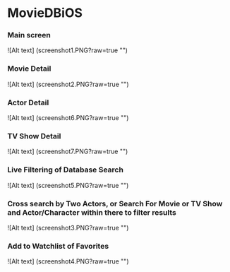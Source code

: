 # MovieDBiOS

### Main screen
![Alt text] (screenshot1.PNG?raw=true "")

### Movie Detail
![Alt text] (screenshot2.PNG?raw=true "")

### Actor Detail
![Alt text] (screenshot6.PNG?raw=true "")

### TV Show Detail
![Alt text] (screenshot7.PNG?raw=true "")

### Live Filtering of Database Search
![Alt text] (screenshot5.PNG?raw=true "")

### Cross search by Two Actors, or Search For Movie or TV Show and Actor/Character within there to filter results
![Alt text] (screenshot3.PNG?raw=true "")

### Add to Watchlist of Favorites
![Alt text] (screenshot4.PNG?raw=true "")
